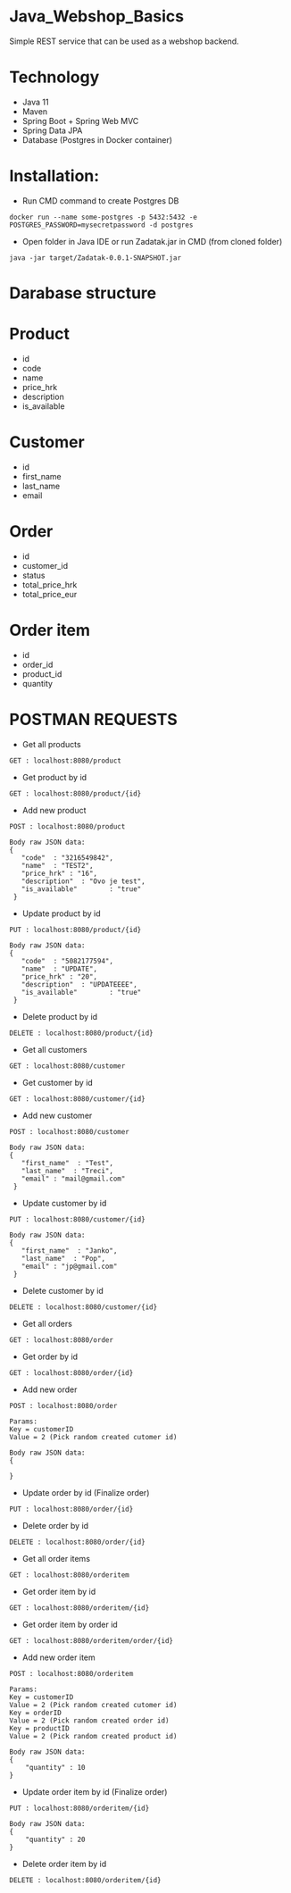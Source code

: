 # Java_Webshop_Basics

Simple REST service that can be used as a webshop backend.

# Technology
- Java 11
- Maven
- Spring Boot + Spring Web MVC
- Spring Data JPA
- Database (Postgres in Docker container)

# Installation:
- Run CMD command to create Postgres DB
```
docker run --name some-postgres -p 5432:5432 -e POSTGRES_PASSWORD=mysecretpassword -d postgres
```
- Open folder in Java IDE or run Zadatak.jar in CMD (from cloned folder)
```
java -jar target/Zadatak-0.0.1-SNAPSHOT.jar
```
# Darabase structure

# Product
- id
- code
- name
- price_hrk
- description
- is_available

# Customer
- id
- first_name
- last_name
- email

# Order
- id
- customer_id
- status
- total_price_hrk
- total_price_eur

# Order item
- id
- order_id
- product_id
- quantity

# POSTMAN REQUESTS
- Get all products
```
GET : localhost:8080/product
```

- Get product by id
```
GET : localhost:8080/product/{id}
```

- Add new product
```
POST : localhost:8080/product

Body raw JSON data:
{  
   "code"  : "3216549842",  
   "name"  : "TEST2",  
   "price_hrk" : "16",  
   "description"  : "Ovo je test",  
   "is_available"        : "true"  
 } 
```

- Update product by id
```
PUT : localhost:8080/product/{id}

Body raw JSON data:
{  
   "code"  : "5082177594",  
   "name"  : "UPDATE",  
   "price_hrk" : "20",  
   "description"  : "UPDATEEEE",  
   "is_available"        : "true"  
 }
```

- Delete product by id
```
DELETE : localhost:8080/product/{id}
```

- Get all customers
```
GET : localhost:8080/customer
```

- Get customer by id
```
GET : localhost:8080/customer/{id}
```

- Add new customer
```
POST : localhost:8080/customer

Body raw JSON data:
{  
   "first_name"  : "Test",  
   "last_name"  : "Treci",  
   "email" : "mail@gmail.com"
 }  
```

- Update customer by id
```
PUT : localhost:8080/customer/{id}

Body raw JSON data:
{  
   "first_name"  : "Janko",  
   "last_name"  : "Pop",  
   "email" : "jp@gmail.com"
 }  
```

- Delete customer by id
```
DELETE : localhost:8080/customer/{id}
```

- Get all orders
```
GET : localhost:8080/order
```

- Get order by id
```
GET : localhost:8080/order/{id}
```

- Add new order
```
POST : localhost:8080/order

Params:
Key = customerID
Value = 2 (Pick random created cutomer id)

Body raw JSON data:
{  

}  
```

- Update order by id (Finalize order)
```
PUT : localhost:8080/order/{id}
```

- Delete order by id
```
DELETE : localhost:8080/order/{id}
```

- Get all order items
```
GET : localhost:8080/orderitem
```

- Get order item by id
```
GET : localhost:8080/orderitem/{id}
```

- Get order item by order id
```
GET : localhost:8080/orderitem/order/{id}
```

- Add new order item
```
POST : localhost:8080/orderitem

Params:
Key = customerID
Value = 2 (Pick random created cutomer id)
Key = orderID
Value = 2 (Pick random created order id)
Key = productID
Value = 2 (Pick random created product id)

Body raw JSON data:
{
    "quantity" : 10
} 
```

- Update order item by id (Finalize order)
```
PUT : localhost:8080/orderitem/{id}

Body raw JSON data:
{
    "quantity" : 20
}
```

- Delete order item by id
```
DELETE : localhost:8080/orderitem/{id}
```
